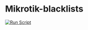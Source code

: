 # Mikrotik-blacklists

[![Run Script](https://github.com/ludekj/Mikrotik-blacklists/actions/workflows/blacklist.yml/badge.svg?branch=main)](https://github.com/ludekj/Mikrotik-blacklists/actions/workflows/blacklist.yml)
